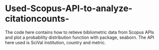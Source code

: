 # Used-Scopus-API-to-analyze-citationcounts-
The code here contains how to retieve bibliometric data from Scopus APIs and plot a probability distribution function with package, seaborn. 
The API here used is SciVal institution, country and metric.
